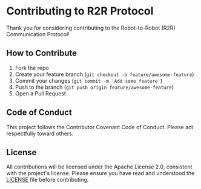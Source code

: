 
# Contributing to R2R Protocol

Thank you for considering contributing to the Robot-to-Robot (R2R) Communication Protocol!

## How to Contribute

1. Fork the repo
2. Create your feature branch (`git checkout -b feature/awesome-feature`)
3. Commit your changes (`git commit -m 'Add some feature'`)
4. Push to the branch (`git push origin feature/awesome-feature`)
5. Open a Pull Request

## Code of Conduct

This project follows the Contributor Covenant Code of Conduct. Please act respectfully toward others.

## License

All contributions will be licensed under the Apache License 2.0, consistent with the project's license. Please ensure you have read and understood the [LICENSE](LICENSE) file before contributing.

